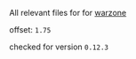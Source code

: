 All relevant files for for [warzone](https://www.youtube.com/watch?v=6UwEjc6VGyM)

offset: `1.75`

checked for version `0.12.3`